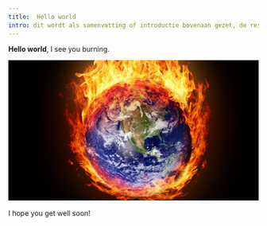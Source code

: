 ```yaml
---
title:  Hello world
intro: dit wordt als samenvatting of introductie bovenaan gezet, de rest is dan het lichaam van de tekst.
---
```


**Hello world**, I see you burning.

![Burning world](/assets/images/blog/burning.jpg)

I hope you get well soon!